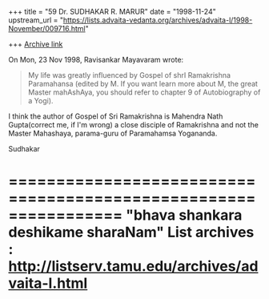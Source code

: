 +++
title = "59 Dr. SUDHAKAR R. MARUR"
date = "1998-11-24"
upstream_url = "https://lists.advaita-vedanta.org/archives/advaita-l/1998-November/009716.html"

+++
[Archive link](https://lists.advaita-vedanta.org/archives/advaita-l/1998-November/009716.html)

On Mon, 23 Nov 1998, Ravisankar Mayavaram wrote:

>My life was greatly influenced by Gospel of shrI Ramakrishna Paramahansa
>(edited by M. If you want learn more about M, the  great
>Master mahAshAya, you should refer to chapter 9 of Autobiography of a
>Yogi).

I think the author of Gospel of Sri Ramakrishna is Mahendra Nath
Gupta(correct me, if I'm
wrong) a close disciple of Ramakrishna and not the Master Mahashaya,
parama-guru of Paramahamsa Yogananda.

Sudhakar

================================================================
"bhava shankara deshikame sharaNam"
List archives : http://listserv.tamu.edu/archives/advaita-l.html
================================================================

